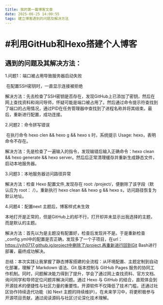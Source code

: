 ```yaml
---
title: 我的第一篇博客文章
date: 2025-06-25 14:00:55
tags: 建立博客遇到的问题及解决方法
---
```

# **#利用GitHub和Hexo搭建个人博客**



## 遇到的问题及其解决方法：



1.问题1：端口被占用导致服务器启动失败

​                 在配置SSH密钥时，一直显示连接被拒绝

解决方法：先去检查了SSH密钥是否存在，发现GitHub上已添加了密钥，然后在网上查找资料和询问导师，怀疑可能是端口被占用了。然后通过命令提示符查找到了端口的占用情况，通过PID在任务管理器中查找到了进程名称并将其结束。最后，重新进行配置，成功连接。



2.问题2：命令拼写错误

​                在执行命令 hexo clen && hexo g && hexo  s 时，系统提示 Usage: hexo<command>，表明命令不存在。 

解决方法：先是检查了一遍输入的指令，发现输错后输入正确命令：hexo clean && hexo generate && hexo server。然后后正常清理缓存并重新生成静态文件，启动本地服务器。



3.问题3：本地服务器访问路径异常

解决方法：检查 Hexo 配置文件,发现存在 root: /project/，便删除了该字段（默认应为 root： /）。重新执行 hexo clean && hexo g && hexo s，访问路径恢复为默认地址。



4.问题4：配置next 主题后，博客样式未生效

​                 本地打开是正常的，但是GitHub上的却不行，打开却并未显示出我选择的主题，而是默认的主题。

解决方法：首先以为是主题没有配置好，检查后发现并不是。于是重新检查_config.yml中的配置是否正确，发现多了一个子项目，在url：https://yjh0717.github.ig/project中删除了/project,再重新进行回到Git Bash进行部署，最终成功解决。



总结：本次实践让我掌握了静态博客搭建的全流程：从环境配置、主题定制到自动化部署，理解了 Markdown 语法、Git 版本控制与 GitHub Pages 服务的协同工作机制。同时，问题解决能力得到了提升，学会了通过网上查找资料、官方文档、询问同学和导师定位问题并解决问题。通过 Hexo 与 GitHub 的结合，直观体会到开源技术的便捷性与社区力量的重要性。开源软件不仅降低了技术门槛，还通过社区协作持续迭代功能（如 Next 主题的持续维护）。在未来学习中，将更积极参与开源项目贡献，通过阅读源码与社区讨论深化技术理解。

